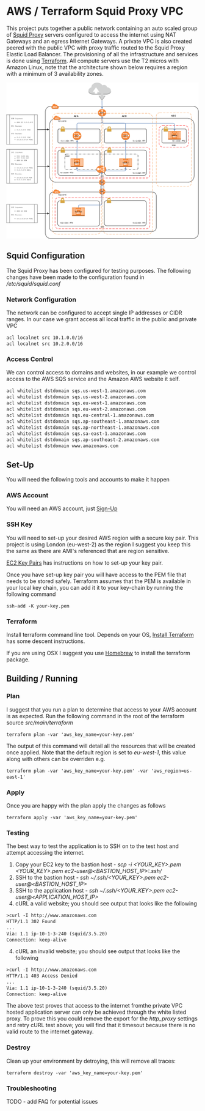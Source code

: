 # AWS / Terraform Squid Proxy VPC

This project puts together a public network containing an auto scaled group of [Squid Proxy](http://squid-proxy.net/) servers configured 
to access the internet using NAT Gateways and an egress Internet Gateways. A private VPC is also created peered with the public VPC with proxy 
traffic routed to the Squid Proxy Elastic Load Balancer.
The provisioning of all the infrastructure and services is done using [Terraform](https://www.terraform.io/).
All compute servers use the T2 micros with Amazon Linux, note that the architecture shown below requires a region with a minimum of 3 availability zones.

![Resilent VPC](aws-terraform-squid-proxy-vpc.png)


## Squid Configuration

The Squid Proxy has been configured for testing purposes.
The following changes have been made to the configuration found in _/etc/squid/squid.conf_

### Network Configuration

The network can be configured to accept single IP addresses or CIDR ranges. In our case we grant access all local traffic in 
the public and private VPC

```commandline
acl localnet src 10.1.0.0/16
acl localnet src 10.2.0.0/16
```

### Access Control

We can control access to domains and websites, in our example we control access to the AWS SQS service and the Amazon AWS website it self.

```commandline
acl whitelist dstdomain sqs.us-west-1.amazonaws.com
acl whitelist dstdomain sqs.us-west-2.amazonaws.com
acl whitelist dstdomain sqs.eu-west-1.amazonaws.com
acl whitelist dstdomain sqs.eu-west-2.amazonaws.com
acl whitelist dstdomain sqs.eu-central-1.amazonaws.com
acl whitelist dstdomain sqs.ap-southeast-1.amazonaws.com
acl whitelist dstdomain sqs.ap-northeast-1.amazonaws.com
acl whitelist dstdomain sqs.sa-east-1.amazonaws.com
acl whitelist dstdomain sqs.ap-southeast-2.amazonaws.com
acl whitelist dstdomain www.amazonaws.com
```

## Set-Up

You will need the following tools and accounts to make it happen

### AWS Account

You will need an AWS account, just [Sign-Up](https://aws.amazon.com/free)

### SSH Key

You will need to set-up your desired AWS region with a secure key pair.
This project is using London (eu-west-2) as the region I suggest you keep this the same as there are AMI's referenced that are region sensitive.

[EC2 Key Pairs](http://docs.aws.amazon.com/AWSEC2/latest/UserGuide/ec2-key-pairs.html) has instructions on how to set-up your key pair.

Once you have set-up key pair you will have access to the PEM file that needs to be stored safely.
Terraform assumes that the PEM is available in your local key chain, you can add it it to your key-chain by running the following command

```commandline
ssh-add -K your-key.pem
```

### Terraform

Install terraform command line tool. Depends on your OS, [Install Terraform](https://www.terraform.io/intro/getting-started/install.html) has some descent instructions.

If you are using OSX I suggest you use [Homebrew](https://brew.sh/) to install the terraform package.

## Building / Running

### Plan

I suggest that you run a plan to determine that access to your AWS account is as expected.
Run the following command in the root of the terraform source _src/main/terraform_


```commandline
terraform plan -var 'aws_key_name=your-key.pem'
```

The output of this command will detail all the resources that will be created once applied.
Note that the default region is set to _eu-west-1_, this value along with others can be overriden e.g.

```commandline
terraform plan -var 'aws_key_name=your-key.pem' -var 'aws_region=us-east-1'
```

### Apply

Once you are happy with the plan apply the changes as follows

```commandline
terraform apply -var 'aws_key_name=your-key.pem'
```

### Testing

The best way to test the application is to SSH on to the test host and attempt accessing the internet.

1. Copy your EC2 key to the bastion host - _scp -i <YOUR_KEY>.pem <YOUR_KEY>.pem ec2-user@<BASTION_HOST_IP>:.ssh/_
2. SSH to the bastion host - _ssh ~/.ssh/<YOUR_KEY>.pem ec2-user@<BASTION_HOST_IP>_
3. SSH to the application host - _ssh ~/.ssh/<YOUR_KEY>.pem ec2-user@<APPLICATION_HOST_IP>_
4. cURL a valid website; you should see output that looks like the following
```
>curl -I http://www.amazonaws.com
HTTP/1.1 302 Found
...
Via: 1.1 ip-10-1-3-240 (squid/3.5.20)
Connection: keep-alive
```
4. cURL an invalid website; you should see output that looks like the following
```
>curl -I http://www.amazonaws.com
HTTP/1.1 403 Access Denied
...
Via: 1.1 ip-10-1-3-240 (squid/3.5.20)
Connection: keep-alive
```

The above test proves that access to the internet fromthe private VPC hosted application server can only be achieved 
through the white listed proxy. To prove this you could remove the export for the _http_proxy_ settings and retry cURL 
test above; you will find that it timesout because there is no valid route to the internet gateway.

### Destroy

Clean up your environment by detroying, this will remove all traces:

```commandline
terraform destroy -var 'aws_key_name=your-key.pem'
```

### Troubleshooting

TODO - add FAQ for potential issues 